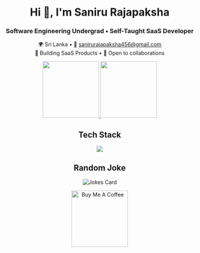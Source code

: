 <h1 align="center">Hi 👋, I'm Saniru Rajapaksha</h1>
<h3 align="center">Software Engineering Undergrad • Self-Taught SaaS Developer</h3>

<p align="center">
  🌍 Sri Lanka • 📧 <a href="mailto:sanirurajapaksha456@gmail.com">sanirurajapaksha456@gmail.com</a><br>
  🧠 Building SaaS Products • 🤝 Open to collaborations
</p>



<p align="center">
  <a href="https://github.com/sanirurajapaksha">
    <img src="https://github-readme-stats.vercel.app/api?username=sanirurajapaksha&show_icons=true&title_color=0891b2&text_color=ffffff&icon_color=0891b2&bg_color=1c1917&hide_border=true" height="150"/>
  </a>
  <a href="https://github.com/sanirurajapaksha">
    <img src="https://github-readme-streak-stats.herokuapp.com?user=sanirurajapaksha&stroke=ffffff&background=1c1917&ring=0891b2&fire=0891b2&currStreakNum=ffffff&currStreakLabel=0891b2&sideNums=ffffff&sideLabels=ffffff&dates=ffffff&hide_border=true" height="150"/>
  </a>
</p>



<h2 align="center">Tech Stack</h2>
<p align="center">
  <img src="https://skillicons.dev/icons?i=react,redux,tailwind,js,html,css,flutter,dart,nodejs,python,mongodb,gatsby,gcp,heroku" />
</p>



<h2 align="center">Random Joke</h2>
<p align="center">
  <img src="https://readme-jokes.vercel.app/api" alt="Jokes Card"/>
</p>


<p align="center">
  <a href="https://www.buymeacoffee.com/snru">
    <img src="https://cdn.buymeacoffee.com/buttons/v2/default-yellow.png" width="150" alt="Buy Me A Coffee"/>
  </a>
</p>
